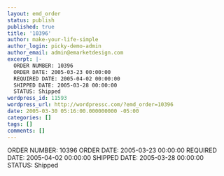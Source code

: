 ```yaml
---
layout: emd_order
status: publish
published: true
title: '10396'
author: make-your-life-simple
author_login: picky-demo-admin
author_email: admin@emarketdesign.com
excerpt: |-
  ORDER NUMBER: 10396
  ORDER DATE: 2005-03-23 00:00:00
  REQUIRED DATE: 2005-04-02 00:00:00
  SHIPPED DATE: 2005-03-28 00:00:00
  STATUS: Shipped
wordpress_id: 11593
wordpress_url: http://wordpressc.com/?emd_order=10396
date: 2005-03-30 05:16:00.000000000 -05:00
categories: []
tags: []
comments: []
---
```

ORDER NUMBER: 10396
ORDER DATE: 2005-03-23 00:00:00
REQUIRED DATE: 2005-04-02 00:00:00
SHIPPED DATE: 2005-03-28 00:00:00
STATUS: Shipped
